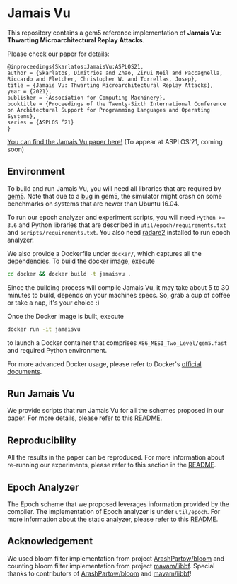 # Jamais Vu

This repository contains a gem5 reference implementation of **Jamais Vu: Thwarting Microarchitectural Replay Attacks**. 

Please check our paper for details:

```
@inproceedings{Skarlatos:JamaisVu:ASPLOS21,
author = {Skarlatos, Dimitrios and Zhao, Zirui Neil and Paccagnella, Riccardo and Fletcher, Christopher W. and Torrellas, Josep},
title = {Jamais Vu: Thwarting Microarchitectural Replay Attacks},
year = {2021},
publisher = {Association for Computing Machinery},
booktitle = {Proceedings of the Twenty-Sixth International Conference on Architectural Support for Programming Languages and Operating Systems},
series = {ASPLOS ’21}
}
```

[You can find the Jamais Vu paper here!](http://www.cs.cmu.edu/~dskarlat/#pubs) (To appear at ASPLOS'21, coming soon)


## Environment
To build and run Jamais Vu, you will need all libraries that are required by
[gem5](https://www.gem5.org/documentation/learning_gem5/part1/building/).
Note that due to a [bug](https://gem5.atlassian.net/browse/GEM5-631) in gem5,
the simulator might crash on some benchmarks on systems that are newer than Ubuntu 16.04.

To run our epoch analyzer and experiment scripts, you will need
`Python >= 3.6` and Python libraries that are described in
`util/epoch/requirements.txt` and `scripts/requirements.txt`.
You also need [radare2](https://github.com/radareorg/radare2) installed to
run epoch analyzer.

We also provide a Dockerfile under `docker/`, which captures all the dependencies.
To build the docker image, execute
```bash
cd docker && docker build -t jamaisvu .
```
Since the building process will compile Jamais Vu, it may take about 5 to
30 minutes to build, depends on your machines specs. So, grab a cup of coffee or
take a nap, it's your choice :)

Once the Docker image is built, execute
```bash
docker run -it jamaisvu
```
to launch a Docker container that comprises `X86_MESI_Two_Level/gem5.fast`
and required Python environment.

For more advanced Docker usage, please refer to Docker's
[official documents](https://docs.docker.com/engine/reference/commandline/docker/).

## Run Jamais Vu
We provide scripts that run Jamais Vu for all the schemes proposed in our paper.
For more details, please refer to this [README](scripts/README.md).

## Reproducibility
All the results in the paper can be reproduced. For more information about
re-running our experiments, please refer to this section in the [README](scripts/README.md#Reproducibility).

## Epoch Analyzer
The Epoch scheme that we proposed leverages information provided by the compiler.
The implementation of Epoch analyzer is under `util/epoch`. For more information
about the static analyzer, please refer to this [README](util/epoch/README.md).

## Acknowledgement
We used bloom filter implementation from project [ArashPartow/bloom](https://github.com/ArashPartow/bloom)
and counting bloom filter implementation from project [mavam/libbf](https://github.com/mavam/libbf).
Special thanks to contributors of [ArashPartow/bloom](https://github.com/ArashPartow/bloom/graphs/contributors)
and [mavam/libbf](https://github.com/mavam/libbf/graphs/contributors)!
